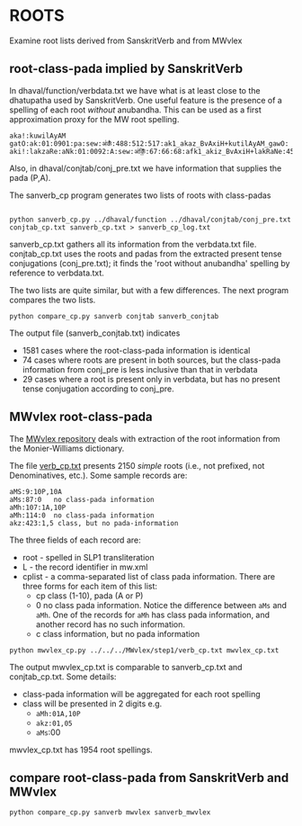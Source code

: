 
# ROOTS
Examine root lists derived from SanskritVerb and from MWvlex

## root-class-pada implied by SanskritVerb

In dhaval/function/verbdata.txt we have what is at least close to the
dhatupatha used by SanskritVerb.  One useful feature is the presence of
a spelling of each root *without* anubandha.  This can be used as a first
approximation proxy for the MW root spelling.   

```
aka!:kuwilAyAM gatO:ak:01:0901:pa:sew:अ॑कँ॑:488:512:517:ak1_akaz_BvAxiH+kutilAyAM_gawO:
aki!:lakzaRe:aNk:01:0092:A:sew:अ॑किँ॒:67:66:68:afk1_akiz_BvAxiH+lakRaNe:45
```

Also, in dhaval/conjtab/conj_pre.txt we have information that supplies
the pada (P,A).

The sanverb_cp program generates two lists of roots with class-padas
```

python sanverb_cp.py ../dhaval/function ../dhaval/conjtab/conj_pre.txt conjtab_cp.txt sanverb_cp.txt > sanverb_cp_log.txt
```

sanverb_cp.txt gathers all its information from the verbdata.txt file.
conjtab_cp.txt uses the roots and padas from the extracted present tense
conjugations (conj_pre.txt); it finds the 'root without anubandha' spelling
by reference to verbdata.txt.

The two lists are quite similar, but with a few differences. The next program
compares the two lists.
```
python compare_cp.py sanverb conjtab sanverb_conjtab
```
The output file (sanverb_conjtab.txt) indicates
* 1581 cases where the root-class-pada information is identical
* 74 cases where roots are present in both sources, but the class-pada 
  information from conj_pre is less inclusive than that in verbdata
* 29 cases where a root is present only in verbdata, but has no present
  tense conjugation according to conj_pre.


## MWvlex root-class-pada

The [MWvlex repository](https://github.com/funderburkjim/MWvlex) deals with
extraction of the root information from the Monier-Williams dictionary.

The file [verb_cp.txt](https://github.com/funderburkjim/MWvlex/blob/master/step1/verb_cp.txt) presents 2150 *simple* roots (i.e., not prefixed, not Denominatives, etc.). Some sample records are:
```
aMS:9:10P,10A
aMs:87:0   no class-pada information
aMh:107:1A,10P
aMh:114:0  no class-pada information
akz:423:1,5 class, but no pada-information
```
The three fields of each record are:
* root - spelled in SLP1 transliteration
* L  - the record identifier in mw.xml
* cplist - a comma-separated list of class pada information. There are three
  forms for each item of this list:
  * cp   class (1-10), pada (A or P)
  * 0    no class pada information. Notice the difference between `aMs` and
   `aMh`. One of the records for `aMh` has class pada information, and
   another record has no such information.
  * c   class information, but no pada information

```
python mwvlex_cp.py ../../../MWvlex/step1/verb_cp.txt mwvlex_cp.txt
```
The output mwvlex_cp.txt is comparable to sanverb_cp.txt and conjtab_cp.txt.
Some details:
* class-pada information will be aggregated for each root spelling
* class will be presented in 2 digits e.g. 
  * `aMh:01A,10P`  
  * `akz:01,05`
  * `aMs`:00

mwvlex_cp.txt has 1954 root spellings.

## compare root-class-pada from SanskritVerb and MWvlex
```
python compare_cp.py sanverb mwvlex sanverb_mwvlex
```
